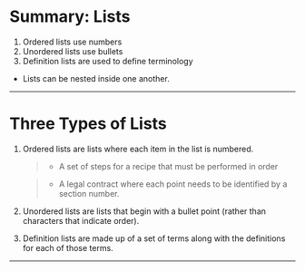 # Summary: Lists
1. Ordered lists use numbers
2. Unordered lists use bullets
3. Definition lists are used to define terminology
- Lists can be nested inside one another. 

---

# Three Types of Lists

1. Ordered lists are lists where each item in the list is numbered. 
    
    >- A set of steps for
a recipe that must be performed in order
    
    >- A legal contract where each point needs to be identified by a section number.

2. Unordered lists are lists that begin with a bullet point (rather than characters that indicate order).

3. Definition lists are made up of a set of terms along with the definitions for each of those terms.

***
